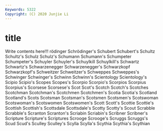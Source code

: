 ```yaml
---
Keywords: 5322
Copyright: (C) 2020 Junjie Li
---
```


# title

Write contents here!!!
rödinger 
Schrödinger's 
Schubert 
Schubert's 
Schultz 
Schultz's 
Schulz 
Schulz's
Schumann 
Schumann's 
Schumpeter 
Schumpeter's 
Schuyler 
Schuyler's 
Schuylkill 
Schuylkill's 
Schwartz 
Schwartz's
Schwarzenegger 
Schwarzenegger's 
Schwarzkopf 
Schwarzkopf's 
Schweitzer 
Schweitzer's 
Schweppes 
Schweppes's 
Schwinger 
Schwinger's
Schwinn 
Schwinn's 
Scientology 
Scientology's 
Scipio 
Scipio's 
Scopes 
Scopes's 
Scorpio 
Scorpio's
Scorpios 
Scorpius 
Scorpius's 
Scorsese 
Scorsese's 
Scot 
Scot's 
Scotch 
Scotch's 
Scotches
Scotchman 
Scotchman's 
Scotchmen 
Scotchmen's 
Scotia 
Scotia's 
Scotland 
Scotland's 
Scots 
Scotsman
Scotsman's 
Scotsmen 
Scotsmen's 
Scotswoman 
Scotswoman's 
Scotswomen 
Scotswomen's 
Scott 
Scott's 
Scottie
Scottie's 
Scottish 
Scottish's 
Scottsdale 
Scottsdale's 
Scotty 
Scotty's 
Scout 
Scrabble 
Scrabble's
Scranton 
Scranton's 
Scriabin 
Scriabin's 
Scribner 
Scribner's 
Scripture 
Scripture's 
Scriptures 
Scrooge
Scrooge's 
Scruggs 
Scruggs's 
Scud 
Scud's 
Sculley 
Sculley's 
Scylla 
Scylla's 
Scythia
Scythia's 
Scythian 

